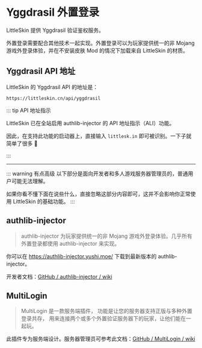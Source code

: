 # Yggdrasil 外置登录

LittleSkin 提供 Yggdrasil 验证鉴权服务。

外置登录需要配合其他技术一起实现。外置登录可以为玩家提供统一的非 Mojang 游戏外登录体验，并在不安装皮肤 Mod 的情况下加载来自 LittleSkin 的材质。

## Yggdrasil API 地址

LittleSkin 的 Yggdrasil API 的地址是：

``` http
https://littleskin.cn/api/yggdrasil
```

::: tip API 地址指示

LittleSkin 已在全站启用 authlib-injector 的 API 地址指示（ALI）功能。

因此，在支持此功能的启动器上，直接输入 `littlesk.in` 即可被识别。一下子就简单了很多 :tada:

:::

---

::: warning 有点高级
以下部分是面向开发者和多人游戏服务器管理员的，普通用户可能无法理解。

如果你看不懂下面在说些什么，直接忽略这部分内容即可，这并不会影响你正常使用 LittleSkin 的基础功能。
:::

## authlib-injector

> authlib-injector 为玩家提供统一的非 Mojang 游戏外登录体验。几乎所有外置登录都使用 authlib-injector 来实现。

你可以在 <https://authlib-injector.yushi.moe/> 下载到最新版本的 authlib-injector。

开发者文档：[GitHub / authlib-injector / wiki](https://github.com/yushijinhun/authlib-injector/wiki)


## MultiLogin

> MultiLogin 是一款服务端插件， 功能是让您的服务器支持正版与多种外置登录共存， 用来连接两个或多个外置验证服务器下的玩家，让他们能在一起玩。

此插件专为服务端设计。服务器管理员可参考此文档：[GitHub / MultiLogin / wiki](https://github.com/CaaMoe/MultiLogin/wiki)
